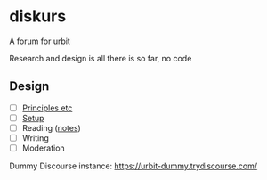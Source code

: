 # diskurs

A forum for urbit

Research and design is all there is so far, no code

## Design

- [ ] [Principles etc](https://github.com/afknapping/diskurs/blob/main/design/00-principles-and-constraints.md)
- [ ] [Setup](https://github.com/afknapping/diskurs/blob/main/design/01-setup-rough-concept.md)
- [ ] Reading ([notes](https://github.com/afknapping/diskurs/issues/1))
- [ ] Writing
- [ ] Moderation

Dummy Discourse instance: https://urbit-dummy.trydiscourse.com/
